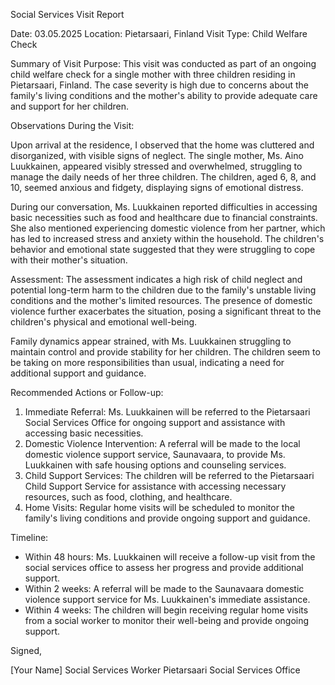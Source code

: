 Social Services Visit Report

Date: 03.05.2025
Location: Pietarsaari, Finland
Visit Type: Child Welfare Check

Summary of Visit Purpose:
This visit was conducted as part of an ongoing child welfare check for a single mother with three children residing in Pietarsaari, Finland. The case severity is high due to concerns about the family's living conditions and the mother's ability to provide adequate care and support for her children.

Observations During the Visit:

Upon arrival at the residence, I observed that the home was cluttered and disorganized, with visible signs of neglect. The single mother, Ms. Aino Luukkainen, appeared visibly stressed and overwhelmed, struggling to manage the daily needs of her three children. The children, aged 6, 8, and 10, seemed anxious and fidgety, displaying signs of emotional distress.

During our conversation, Ms. Luukkainen reported difficulties in accessing basic necessities such as food and healthcare due to financial constraints. She also mentioned experiencing domestic violence from her partner, which has led to increased stress and anxiety within the household. The children's behavior and emotional state suggested that they were struggling to cope with their mother's situation.

Assessment:
The assessment indicates a high risk of child neglect and potential long-term harm to the children due to the family's unstable living conditions and the mother's limited resources. The presence of domestic violence further exacerbates the situation, posing a significant threat to the children's physical and emotional well-being.

Family dynamics appear strained, with Ms. Luukkainen struggling to maintain control and provide stability for her children. The children seem to be taking on more responsibilities than usual, indicating a need for additional support and guidance.

Recommended Actions or Follow-up:

1. Immediate Referral: Ms. Luukkainen will be referred to the Pietarsaari Social Services Office for ongoing support and assistance with accessing basic necessities.
2. Domestic Violence Intervention: A referral will be made to the local domestic violence support service, Saunavaara, to provide Ms. Luukkainen with safe housing options and counseling services.
3. Child Support Services: The children will be referred to the Pietarsaari Child Support Service for assistance with accessing necessary resources, such as food, clothing, and healthcare.
4. Home Visits: Regular home visits will be scheduled to monitor the family's living conditions and provide ongoing support and guidance.

Timeline:

* Within 48 hours: Ms. Luukkainen will receive a follow-up visit from the social services office to assess her progress and provide additional support.
* Within 2 weeks: A referral will be made to the Saunavaara domestic violence support service for Ms. Luukkainen's immediate assistance.
* Within 4 weeks: The children will begin receiving regular home visits from a social worker to monitor their well-being and provide ongoing support.

Signed,

[Your Name]
Social Services Worker
Pietarsaari Social Services Office